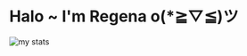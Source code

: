 # Halo ~ I'm Regena o(*≧▽≦)ツ

<img alt="my stats" src="https://github-readme-stats.vercel.app/api?username=huynhnlananh"/>
